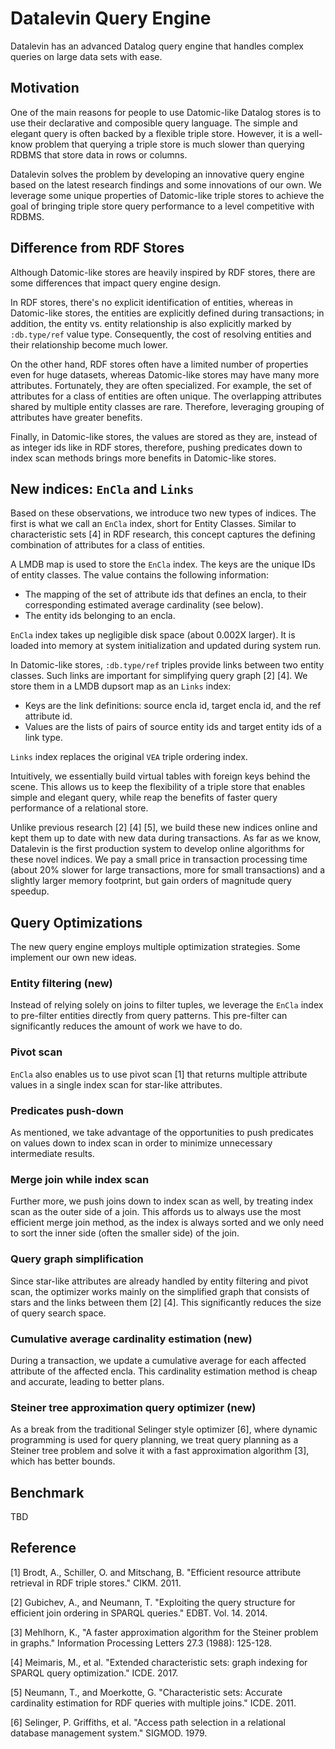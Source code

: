 # Datalevin Query Engine

Datalevin has an advanced Datalog query engine that handles complex queries on
large data sets with ease.

## Motivation

One of the main reasons for people to use Datomic-like Datalog stores is to use
their declarative and composible query language. The simple and elegant query is
often backed by a flexible triple store. However, it is a well-know problem
that querying a triple store is much slower than querying RDBMS that store data
in rows or columns.

Datalevin solves the problem by developing an innovative query engine based on
the latest research findings and some innovations of our own. We leverage some
unique properties of Datomic-like triple stores to achieve the goal of bringing
triple store query performance to a level competitive with RDBMS.

## Difference from RDF Stores

Although Datomic-like stores are heavily inspired by RDF stores, there are
some differences that impact query engine design.

In RDF stores, there's no explicit identification of entities, whereas in
Datomic-like stores, the entities are explicitly defined during transactions; in
addition, the entity vs. entity relationship is also explicitly marked by
`:db.type/ref` value type. Consequently, the cost of resolving
entities and their relationship become much lower.

On the other hand, RDF stores often have a limited number of properties
even for huge datasets, whereas Datomic-like stores may have many more
attributes. Fortunately, they are often specialized. For example, the set of
attributes for a class of entities are often unique. The overlapping
attributes shared by multiple entity classes are rare. Therefore,
leveraging grouping of attributes have greater benefits.

Finally, in Datomic-like stores, the values are stored as they are, instead of as
integer ids like in RDF stores, therefore, pushing predicates down to index scan
methods brings more benefits in Datomic-like stores.

## New indices: `EnCla` and `Links`

Based on these observations, we introduce two new types of indices. The first is
what we call an `EnCla` index, short for Entity Classes. Similar to
characteristic sets [4] in RDF research, this concept captures the defining
combination of attributes for a class of entities.

A LMDB map is used to store the `EnCla` index. The keys are the unique IDs of
entity classes. The value contains the following information:

* The mapping of the set of attribute ids that defines an encla, to their
  corresponding estimated average cardinality (see below).
* The entity ids belonging to an encla.

`EnCla` index takes up negligible disk space (about 0.002X larger). It is loaded
into memory at system initialization and updated during system run.

In Datomic-like stores, `:db.type/ref` triples provide links between two entity
classes. Such links are important for simplifying query graph [2] [4]. We store
them in a LMDB dupsort map as an `Links` index:

* Keys are the link definitions: source encla id, target encla id, and the
  ref attribute id.
* Values are the lists of pairs of source entity ids and target entity ids of a
  link type.

`Links` index replaces the original `VEA` triple ordering index.

Intuitively, we essentially build virtual tables with foreign keys behind the
scene. This allows us to keep the flexibility of a triple store that enables
simple and elegant query, while reap the benefits of faster query performance of
a relational store.

Unlike previous research [2] [4] [5], we build these new indices online and kept
them up to date with new data during transactions. As far as we know, Datalevin
is the first production system to develop online algorithms for these novel
indices. We pay a small price in transaction processing time (about 20% slower
for large transactions, more for small transactions) and a slightly larger
memory footprint, but gain orders of magnitude query speedup.

## Query Optimizations

The new query engine employs multiple optimization strategies. Some implement
our own new ideas.

### Entity filtering (new)

Instead of relying solely on joins to filter tuples, we leverage the `EnCla`
index to pre-filter entities directly from query patterns. This pre-filter can
significantly reduces the amount of work we have to do.

### Pivot scan

`EnCla` also enables us to use pivot scan [1] that returns multiple attribute
values in a single index scan for star-like attributes.

### Predicates push-down

As mentioned, we take advantage of the opportunities to push predicates on
values down to index scan in order to minimize unnecessary intermediate results.

### Merge join while index scan

Further more, we push joins down to index scan as well, by treating index scan
as the outer side of a join. This affords us to always use the most efficient
merge join method, as the index is always sorted and we only need to sort the
inner side (often the smaller side) of the join.

### Query graph simplification

Since star-like attributes are already handled by entity filtering and pivot
scan, the optimizer works mainly on the simplified graph that consists of stars
and the links between them [2] [4]. This significantly reduces the size of
query search space.

### Cumulative average cardinality estimation (new)

During a transaction, we update a cumulative average for each affected attribute
of the affected encla. This cardinality estimation method is cheap and accurate,
leading to better plans.

### Steiner tree approximation query optimizer (new)

As a break from the traditional Selinger style optimizer [6], where dynamic
programming is used for query planning, we treat query planning as a
Steiner tree problem and solve it with a fast approximation algorithm [3], which
has better bounds.

## Benchmark

TBD

## Reference

[1] Brodt, A., Schiller, O. and Mitschang, B. "Efficient resource attribute
retrieval in RDF triple stores." CIKM. 2011.

[2] Gubichev, A., and Neumann, T. "Exploiting the query structure for efficient
join ordering in SPARQL queries." EDBT. Vol. 14. 2014.

[3] Mehlhorn, K., "A faster approximation algorithm for the Steiner problem in
graphs." Information Processing Letters 27.3 (1988): 125-128.

[4] Meimaris, M., et al. "Extended characteristic sets: graph indexing for
SPARQL query optimization." ICDE. 2017.

[5] Neumann, T., and Moerkotte, G. "Characteristic sets: Accurate cardinality
estimation for RDF queries with multiple joins." ICDE. 2011.

[6] Selinger, P. Griffiths, et al. "Access path selection in a relational
database management system." SIGMOD. 1979.
